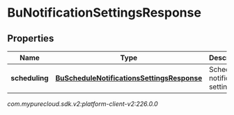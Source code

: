 # BuNotificationSettingsResponse


## Properties

| Name | Type | Description | Notes |
| ------------ | ------------- | ------------- | ------------- |
| **scheduling** | [**BuScheduleNotificationsSettingsResponse**](BuScheduleNotificationsSettingsResponse) | Schedule notification settings |  [optional] |




_com.mypurecloud.sdk.v2:platform-client-v2:226.0.0_
